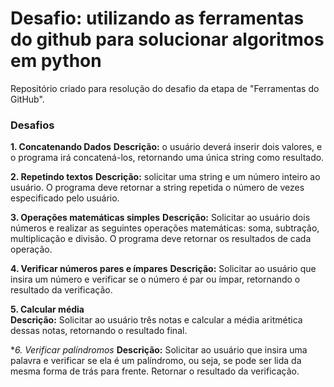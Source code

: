 # Desafio: utilizando as ferramentas do github para solucionar algoritmos em python
Repositório criado para resolução do desafio da etapa de "Ferramentas do GitHub".

### Desafios 
**1. Concatenando Dados** 
    **Descrição:** o usuário deverá inserir dois valores, e o programa irá concatená-los, retornando uma única string como resultado. 
    
**2. Repetindo textos**
    **Descrição:** solicitar uma string e um número inteiro ao usuário. O programa deve retornar a string repetida o número de vezes especificado pelo usuário.
    
**3. Operações matemáticas simples**
    **Descrição:** Solicitar ao usuário dois números e realizar as seguintes operações matemáticas: soma, subtração, multiplicação e divisão. O programa deve retornar os resultados de cada operação.
    
**4. Verificar números pares e ímpares**
    **Descrição:** Solicitar ao usuário que insira um número e verificar se o número é par ou ímpar, retornando o resultado da verificação.
        
**5. Calcular média**  
    **Descrição:** Solicitar ao usuário três notas e calcular a média aritmética dessas notas, retornando o resultado final.
    
**6. Verificar palíndromos* 
    **Descrição:** Solicitar ao usuário que insira uma palavra e verificar se ela é um palíndromo, ou seja, se pode ser lida da mesma forma de trás para frente. Retornar o resultado da verificação.